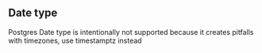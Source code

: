 

## Date type
Postgres Date type is intentionally not supported
because it creates pitfalls with timezones, use timestamptz instead
